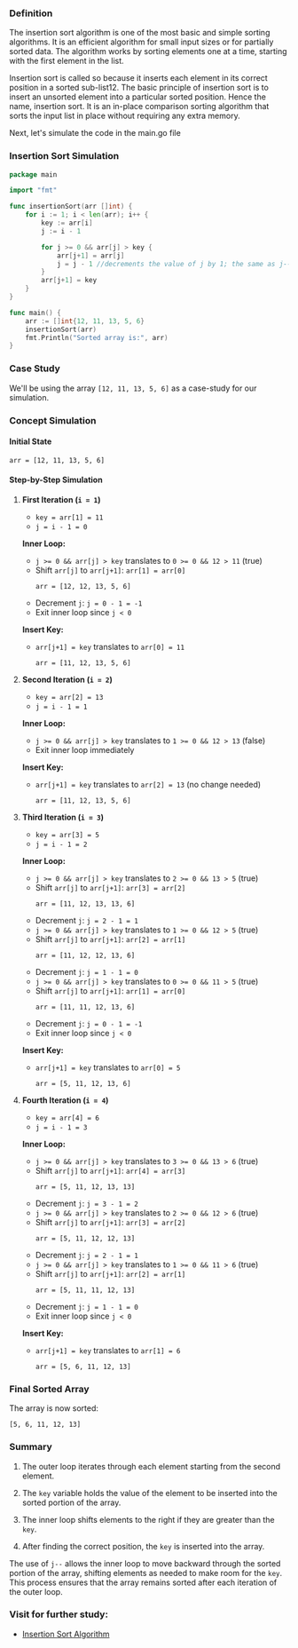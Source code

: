 ### Definition

The insertion sort algorithm is one of the most basic and simple sorting algorithms. It is an efficient algorithm for small input sizes or for partially sorted data. The algorithm works by sorting elements one at a time, starting with the first element in the list.

Insertion sort is called so because it inserts each element in its correct position in a sorted sub-list12. The basic principle of insertion sort is to insert an unsorted element into a particular sorted position. Hence the name, insertion sort. It is an in-place comparison sorting algorithm that sorts the input list in place without requiring any extra memory.

Next, let's simulate the code in the main.go file

### Insertion Sort Simulation

```go
package main

import "fmt"

func insertionSort(arr []int) {
    for i := 1; i < len(arr); i++ {
        key := arr[i]
        j := i - 1

        for j >= 0 && arr[j] > key {
            arr[j+1] = arr[j]
            j = j - 1 //decrements the value of j by 1; the same as j--
        }
        arr[j+1] = key
    }
}

func main() {
    arr := []int{12, 11, 13, 5, 6}
    insertionSort(arr)
    fmt.Println("Sorted array is:", arr)
}
```

### Case Study

We'll be using the array `[12, 11, 13, 5, 6]` as a case-study for our simulation.

### Concept Simulation

#### Initial State

`arr = [12, 11, 13, 5, 6]`

#### Step-by-Step Simulation

1. **First Iteration (`i = 1`)**
    - `key = arr[1] = 11`
    - `j = i - 1 = 0`

    **Inner Loop:**
    - `j >= 0 && arr[j] > key` translates to `0 >= 0 && 12 > 11` (true)
    - Shift `arr[j]` to `arr[j+1]`: `arr[1] = arr[0]`
      ```
      arr = [12, 12, 13, 5, 6]
      ```
    - Decrement `j`: `j = 0 - 1 = -1`
    - Exit inner loop since `j < 0`

    **Insert Key:**
    - `arr[j+1] = key` translates to `arr[0] = 11`
      ```
      arr = [11, 12, 13, 5, 6]
      ```

2. **Second Iteration (`i = 2`)**
    - `key = arr[2] = 13`
    - `j = i - 1 = 1`

    **Inner Loop:**
    - `j >= 0 && arr[j] > key` translates to `1 >= 0 && 12 > 13` (false)
    - Exit inner loop immediately

    **Insert Key:**
    - `arr[j+1] = key` translates to `arr[2] = 13` (no change needed)
      ```
      arr = [11, 12, 13, 5, 6]
      ```

3. **Third Iteration (`i = 3`)**
    - `key = arr[3] = 5`
    - `j = i - 1 = 2`

    **Inner Loop:**
    - `j >= 0 && arr[j] > key` translates to `2 >= 0 && 13 > 5` (true)
    - Shift `arr[j]` to `arr[j+1]`: `arr[3] = arr[2]`
      ```
      arr = [11, 12, 13, 13, 6]
      ```
    - Decrement `j`: `j = 2 - 1 = 1`
    - `j >= 0 && arr[j] > key` translates to `1 >= 0 && 12 > 5` (true)
    - Shift `arr[j]` to `arr[j+1]`: `arr[2] = arr[1]`
      ```
      arr = [11, 12, 12, 13, 6]
      ```
    - Decrement `j`: `j = 1 - 1 = 0`
    - `j >= 0 && arr[j] > key` translates to `0 >= 0 && 11 > 5` (true)
    - Shift `arr[j]` to `arr[j+1]`: `arr[1] = arr[0]`
      ```
      arr = [11, 11, 12, 13, 6]
      ```
    - Decrement `j`: `j = 0 - 1 = -1`
    - Exit inner loop since `j < 0`

    **Insert Key:**
    - `arr[j+1] = key` translates to `arr[0] = 5`
      ```
      arr = [5, 11, 12, 13, 6]
      ```

4. **Fourth Iteration (`i = 4`)**
    - `key = arr[4] = 6`
    - `j = i - 1 = 3`

    **Inner Loop:**
    - `j >= 0 && arr[j] > key` translates to `3 >= 0 && 13 > 6` (true)
    - Shift `arr[j]` to `arr[j+1]`: `arr[4] = arr[3]`
      ```
      arr = [5, 11, 12, 13, 13]
      ```
    - Decrement `j`: `j = 3 - 1 = 2`
    - `j >= 0 && arr[j] > key` translates to `2 >= 0 && 12 > 6` (true)
    - Shift `arr[j]` to `arr[j+1]`: `arr[3] = arr[2]`
      ```
      arr = [5, 11, 12, 12, 13]
      ```
    - Decrement `j`: `j = 2 - 1 = 1`
    - `j >= 0 && arr[j] > key` translates to `1 >= 0 && 11 > 6` (true)
    - Shift `arr[j]` to `arr[j+1]`: `arr[2] = arr[1]`
      ```
      arr = [5, 11, 11, 12, 13]
      ```
    - Decrement `j`: `j = 1 - 1 = 0`
    - Exit inner loop since `j < 0`

    **Insert Key:**
    - `arr[j+1] = key` translates to `arr[1] = 6`
      ```
      arr = [5, 6, 11, 12, 13]
      ```

### Final Sorted Array

The array is now sorted:
```
[5, 6, 11, 12, 13]
```

### Summary

1. The outer loop iterates through each element starting from the second element.
2. The `key` variable holds the value of the element to be inserted into the sorted portion of the array.
3. The inner loop shifts elements to the right if they are greater than the `key`.

4. After finding the correct position, the `key` is inserted into the array.

The use of `j--` allows the inner loop to move backward through the sorted portion of the array, shifting elements as needed to make room for the `key`. This process ensures that the array remains sorted after each iteration of the outer loop.


### Visit for further study:
- [Insertion Sort Algorithm](https://www.prostdev.com/post/reviewing-sorting-algorithms-insertion-sort)